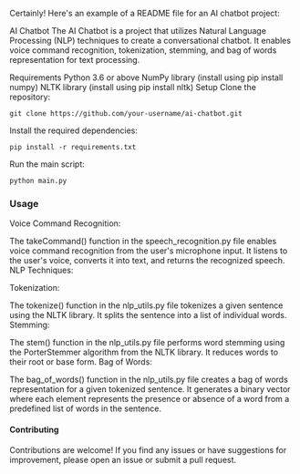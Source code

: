 
Certainly! Here's an example of a README file for an AI chatbot project:

AI Chatbot
The AI Chatbot is a project that utilizes Natural Language Processing (NLP) techniques to create a conversational chatbot. It enables voice command recognition, tokenization, stemming, and bag of words representation for text processing.

Requirements
Python 3.6 or above
NumPy library (install using pip install numpy)
NLTK library (install using pip install nltk)
Setup
Clone the repository:

```
git clone https://github.com/your-username/ai-chatbot.git
```
Install the required dependencies:
```
pip install -r requirements.txt
```
Run the main script:
```
python main.py

```

### Usage
Voice Command Recognition:

The takeCommand() function in the speech_recognition.py file enables voice command recognition from the user's microphone input.
It listens to the user's voice, converts it into text, and returns the recognized speech.
NLP Techniques:

Tokenization:

The tokenize() function in the nlp_utils.py file tokenizes a given sentence using the NLTK library.
It splits the sentence into a list of individual words.
Stemming:

The stem() function in the nlp_utils.py file performs word stemming using the PorterStemmer algorithm from the NLTK library.
It reduces words to their root or base form.
Bag of Words:

The bag_of_words() function in the nlp_utils.py file creates a bag of words representation for a given tokenized sentence.
It generates a binary vector where each element represents the presence or absence of a word from a predefined list of words in the sentence.


#### Contributing
Contributions are welcome! If you find any issues or have suggestions for improvement, please open an issue or submit a pull request.
